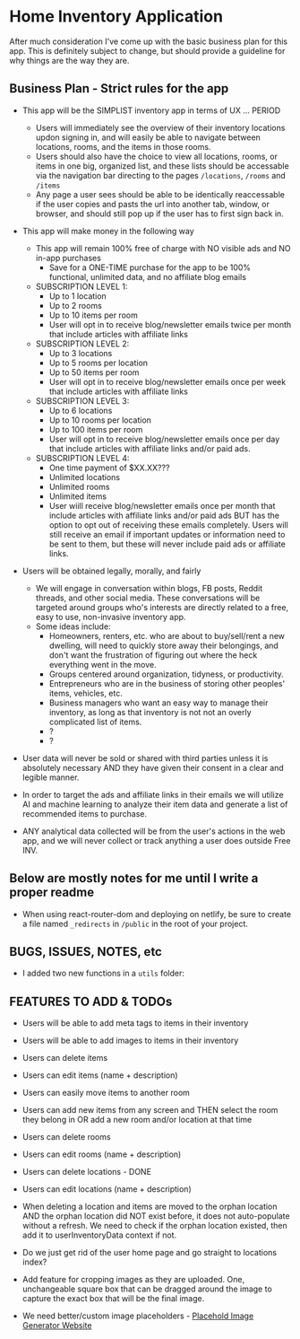 # Home Inventory Application

After much consideration I've come up with the basic business plan for this app.  This is definitely subject to change, but should provide a guideline for why things are the way they are.

## Business Plan - Strict rules for the app

* This app will be the SIMPLIST inventory app in terms of UX ... PERIOD
  * Users will immediately see the overview of their inventory locations updon signing in, and will easily be able to navigate between locations, rooms, and the items in those rooms.
  * Users should also have the choice to view all locations, rooms, or items in one big, organized list, and these lists should be accessable via the navigation bar directing to the pages ```/locations```, ```/rooms``` and ```/items```
  * Any page a user sees should be able to be identically reaccessable if the user copies and pasts the url into another tab, window, or browser, and should still pop up if the user has to first sign back in.

* This app will make money in the following way
  * This app will remain 100% free of charge with NO visible ads and NO in-app purchases
    * Save for a ONE-TIME purchase for the app to be 100% functional, unlimited data, and no affiliate blog emails
  * SUBSCRIPTION LEVEL 1:
    * Up to 1 location
    * Up to 2 rooms
    * Up to 10 items per room
    * User will opt in to receive blog/newsletter emails twice per month that include articles with affiliate links
  * SUBSCRIPTION LEVEL 2:
    * Up to 3 locations
    * Up to 5 rooms per location
    * Up to 50 items per room
    * User will opt in to receive blog/newsletter emails once per week that include articles with affiliate links
  * SUBSCRIPTION LEVEL 3:
    * Up to 6 locations
    * Up to 10 rooms per location
    * Up to 100 items per room
    * User will opt in to receive blog/newsletter emails once per day that include articles with affiliate links and/or paid ads.
  * SUBSCRIPTION LEVEL 4:
    * One time payment of $XX.XX???
    * Unlimited locations
    * Unlimited rooms
    * Unlimited items
    * User wiill receive blog/newsletter emails once per month that include articles with affiliate links  and/or paid ads BUT has the option to opt out of receiving these emails completely.  Users will still receive an email if important updates or information need to be sent to them, but these will never include paid ads or affiliate links.

* Users will be obtained legally, morally, and fairly
  * We will engage in conversation within blogs, FB posts, Reddit threads, and other social media.  These conversations will be targeted around groups who's interests are directly related to a free, easy to use, non-invasive inventory app.
  * Some ideas include:
    * Homeowners, renters, etc. who are about to buy/sell/rent a new dwelling, will need to quickly store away their belongings, and don't want the frustration of figuring out where the heck everything went in the move.
    * Groups centered around organization, tidyness, or productivity.
    * Entrepreneurs who are in the business of storing other peoples' items, vehicles, etc.
    * Business managers who want an easy way to manage their inventory, as long as that inventory is not not an overly complicated list of items.
    * ?
    * ?

* User data will never be sold or shared with third parties unless it is absolutely necessary AND they have given their consent in a clear and legible manner.

* In order to target the ads and affiliate links in their emails we will utilize AI and machine learning to analyze their item data and generate a list of recommended items to purchase.

* ANY analytical data collected will be from the user's actions in the web app, and we will never collect or track anything a user does outside Free INV.

## Below are mostly notes for me until I write a proper readme
  
* When using react-router-dom and deploying on netlify, be sure to create a file named ```_redirects``` in ```/public``` in the root of your project.

## BUGS, ISSUES, NOTES, etc

* I added two new functions in a ```utils``` folder:

## FEATURES TO ADD & TODOs

* Users will be able to add meta tags to items in their inventory
* Users will be able to add images to items in their inventory
* Users can delete items
* Users can edit items (name + description)
* Users can easily move items to another room
* Users can add new items from any screen and THEN select the room they belong in OR add a new room and/or location at that time

* Users can delete rooms
* Users can edit rooms (name + description)

* Users can delete locations - DONE
* Users can edit locations (name + description)
* When deleting a location and items are moved to the orphan location AND the orphan
location did NOT exist before, it does not auto-populate without a refresh.  We need to
check if the orphan location existed, then add it to userInventoryData context if not.

* Do we just get rid of the user home page and go straight to locations index?

* Add feature for cropping images as they are uploaded.  One, unchangeable square box that
can be dragged around the image to capture the exact box that will be the final image.
* We need better/custom image placeholders - [Placehold Image Generator Website]("https://placehold.co/")
